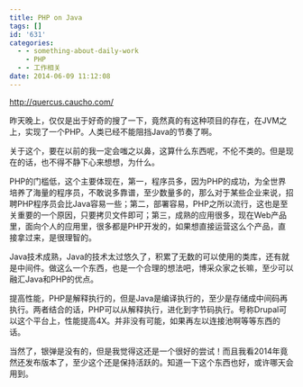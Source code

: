 ```yaml
---
title: PHP on Java
tags: []
id: '631'
categories:
  - - something-about-daily-work
    - PHP
  - - 工作相关
date: 2014-06-09 11:12:08
---
```


http://quercus.caucho.com/

昨天晚上，仅仅是出于好奇的搜了一下，竟然真的有这种项目的存在，在JVM之上，实现了一个PHP。人类已经不能阻挡Java的节奏了啊。

关于这个，要在以前的我一定会嗤之以鼻，这算什么东西呢，不伦不类的。但是现在的话，也不得不静下心来想想，为什么。

PHP的门槛低，这个主要体现在，第一，程序员多，因为PHP的成功，为全世界培养了海量的程序员，不敢说多靠谱，至少数量多的，那么对于某些企业来说，招聘PHP程序员会比Java容易一些；第二，部署容易，PHP之所以流行，这也是至关重要的一个原因，只要拷贝文件即可；第三，成熟的应用很多，现在Web产品里，面向个人的应用里，很多都是PHP开发的，如果想直接运营这么个产品，直接拿过来，是很理智的。

Java技术成熟，Java的技术太过悠久了，积累了无数的可以使用的类库，还有就是中间件。做这么一个东西，也是一个合理的想法吧，博采众家之长嘛，至少可以融汇Java和PHP的优点。

提高性能，PHP是解释执行的，但是Java是编译执行的，至少是存储成中间码再执行。两者结合的话，PHP可以从解释执行，进化到字节码执行。号称Drupal可以这个平台上，性能提高4X。并非没有可能，如果再左以连接池啊等等东西的话。

当然了，银弹是没有的，但是我觉得这还是一个很好的尝试！而且我看2014年竟然还发布版本了，至少这个还是保持活跃的。知道一下这个东西也好，或许哪天会用到。